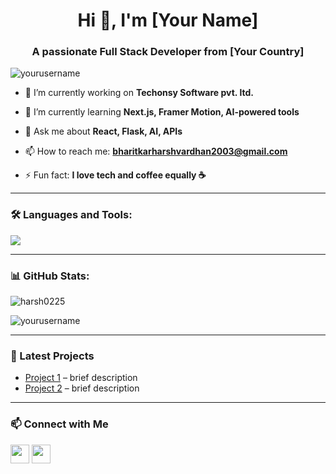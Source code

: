 <h1 align="center">Hi 👋, I'm [Your Name]</h1>
<h3 align="center">A passionate Full Stack Developer from [Your Country]</h3>

<p align="left"> <img src="https://komarev.com/ghpvc/?username=yourusername&label=Profile%20views&color=0e75b6&style=flat" alt="yourusername" /> </p>

- 🔭 I’m currently working on **Techonsy Software pvt. ltd.**

- 🌱 I’m currently learning **Next.js, Framer Motion, AI-powered tools**

- 💬 Ask me about **React, Flask, AI, APIs**

- 📫 How to reach me: **bharitkarharshvardhan2003@gmail.com**

- ⚡ Fun fact: **I love tech and coffee equally ☕**

---

### 🛠️ Languages and Tools:

<p align="left">
  <img src="https://skillicons.dev/icons?i=js,ts,react,nextjs,tailwind,flask,python,git,github,vscode&perline=7" />
</p>

---

### 📊 GitHub Stats:

<p align="left">
  <img src="https://github-readme-stats.vercel.app/api?username=harsh0225&show_icons=true&locale=en&theme=tokyonight" alt="harsh0225" />
</p>

<p align="left">
  <img src="https://github-readme-streak-stats.herokuapp.com/?user=harsh0225&theme=tokyonight" alt="yourusername" />
</p>

---

### 🧠 Latest Projects

- [Project 1](https://github.com/yourusername/project1) – brief description  
- [Project 2](https://github.com/yourusername/project2) – brief description  

---

### 📫 Connect with Me

<p align="left">
<a href="https://linkedin.com/in/yourname" target="blank"><img align="center" src="https://skillicons.dev/icons?i=linkedin" height="30" /></a>
<a href="mailto:your.email@example.com"><img align="center" src="https://skillicons.dev/icons?i=gmail" height="30" /></a>
</p>
